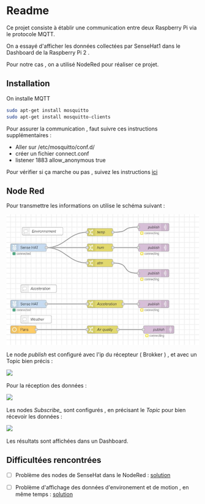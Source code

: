 # Readme

Ce projet consiste à établir une communication entre deux Raspberry Pi via le protocole MQTT.

On a essayé d'afficher les données collectées par SenseHat1 dans le Dashboard de la Raspberry Pi 2 .

Pour notre cas  , on a utilisé NodeRed pour réaliser ce projet.



## Installation
On  installe MQTT

```bash
sudo apt-get install mosquitto
sudo apt-get install mosquitto-clients
```
Pour assurer la communication , faut suivre ces instructions supplémentaires : 

- Aller sur /etc/mosquitto/conf.d/
- créer un fichier connect.conf
- listener 1883
  allow_anonymous true



Pour vérifier si ça marche ou pas , suivez les instructions [ici](https://projetsdiy.fr/mosquitto-broker-mqtt-raspberry-pi/)





## Node Red



Pour transmettre les informations on utilise le schéma suivant :



![](OUT.JPG)



Le node *publish* est configuré avec l'ip du récepteur ( Brokker ) , et avec un Topic bien précis :



![](D:\out1.JPG)



Pour la réception des données : 



![](D:\IN.JPG)



Les nodes *Subscribe_* sont configurés , en précisant le *Topic* pour bien récevoir les données :



![](D:\in2.JPG)

Les résultats sont affichées dans un Dashboard.



## Difficultées rencontrées



- [ ] Problème des nodes de SenseHat dans le NodeRed : [solution](https://discourse.nodered.org/t/unable-to-find-sense-hat-library/54275/12)

- [ ] Problème d'affichage des données d'environement et de motion , en même temps : [solution](https://discourse.nodered.org/t/cant-read-motion-data-from-sense-hat-in-node-red/55323)

   
